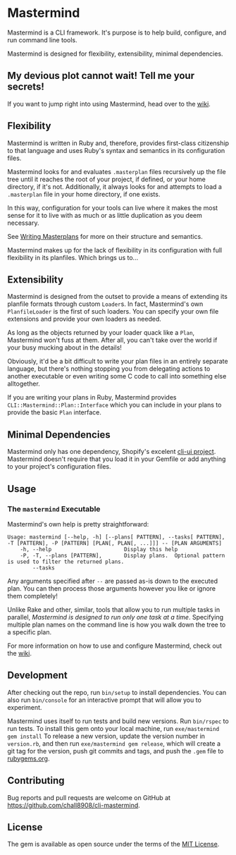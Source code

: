 # Mastermind

Mastermind is a CLI framework.  It's purpose is to help build, configure, and run
command line tools.

Mastermind is designed for flexibility, extensibility, minimal dependencies.

## My devious plot cannot wait!  Tell me your secrets!

If you want to jump right into using Mastermind, head over to the [wiki][wiki].

## Flexibility

Mastermind is written in Ruby and, therefore, provides first-class citizenship
to that language and uses Ruby's syntax and semantics in its configuration files.

Mastermind looks for and evaluates `.masterplan` files recursively up the file
tree until it reaches the root of your project, if defined, or your home directory,
if it's not.  Additionally, it always looks for and attempts to load a `.masterplan`
file in your home directory, if one exists.

In this way, configuration for your tools can live where it makes the most sense
for it to live with as much or as little duplication as you deem necessary.

See [Writing Masterplans][writing-masterplans] for more on their structure and
semantics.

Mastermind makes up for the lack of flexibility in its configuration with full
flexibility in its planfiles.  Which brings us to...

## Extensibility

Mastermind is designed from the outset to provide a means of extending its planfile
formats through custom `Loader`s.  In fact, Mastermind's own `PlanfileLoader` is
the first of such loaders.  You can specify your own file extensions and provide
your own loaders as needed.

As long as the objects returned by your loader quack like a `Plan`, Mastermind
won't fuss at them.  After all, you can't take over the world if your busy mucking
about in the details!

Obviously, it'd be a bit difficult to write your plan files in an entirely separate
language, but there's nothing stopping you from delegating actions to another
executable or even writing some C code to call into something else alltogether.

If you are writing your plans in Ruby, Mastermind provides `CLI::Mastermind::Plan::Interface`
which you can include in your plans to provide the basic `Plan` interface.

## Minimal Dependencies

Mastermind only has one dependency, Shopify's excelent [cli-ui project][cli-ui].
Mastermind doesn't require that you load it in your Gemfile or add anything to
your project's configuration files.

## Usage

### The `mastermind` Executable

Mastermind's own help is pretty straightforward:

    Usage: mastermind [--help, -h] [--plans[ PATTERN], --tasks[ PATTERN], -T [PATTERN], -P [PATTERN] [PLAN[, PLAN[, ...]]] -- [PLAN ARGUMENTS]
        -h, --help                       Display this help
        -P, -T, --plans [PATTERN],       Display plans.  Optional pattern is used to filter the returned plans.
            --tasks

Any arguments specified after `--` are passed as-is down to the executed plan.
You can then process those arguments however you like or ignore them completely!

Unlike Rake and other, similar, tools that allow you to run multiple tasks in
parallel, _Mastermind is designed to run only one task at a time_.  Specifying
multiple plan names on the command line is how you walk down the tree to a
specific plan.

For more information on how to use and configure Mastermind, check out the
[wiki][wiki].

## Development

After checking out the repo, run `bin/setup` to install dependencies. You can
also run `bin/console` for an interactive prompt that will allow you to experiment.

Mastermind uses itself to run tests and build new versions.  Run `bin/rspec` to
run tests.  To install this gem onto your local machine, run `exe/mastermind gem install`
To release a new version, update the version number in `version.rb`, and then run
`exe/mastermind gem release`, which will create a git tag for the version, push
git commits and tags, and push the `.gem` file to [rubygems.org](https://rubygems.org).

## Contributing

Bug reports and pull requests are welcome on GitHub at https://github.com/chall8908/cli-mastermind.

## License

The gem is available as open source under the terms of the [MIT License](https://opensource.org/licenses/MIT).

[wiki]: https://github.com/chall8908/cli-mastermind/wiki
[writing-masterplans]: https://github.com/chall8908/cli-mastermind/wiki/Writing-Masterplans
[cli-ui]: https://github.com/shopify/cli-ui
